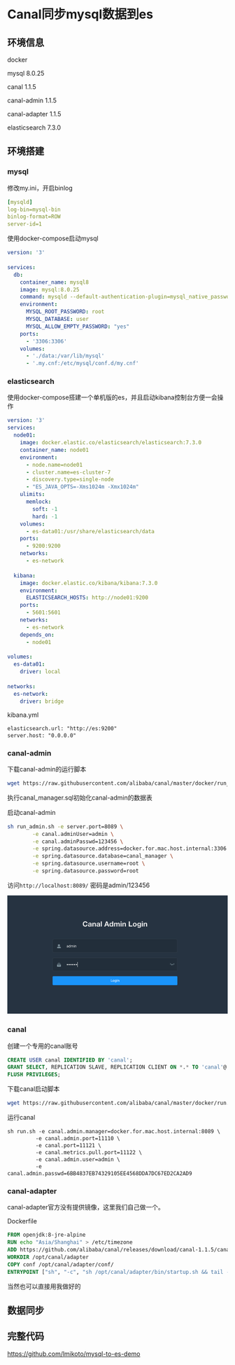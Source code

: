 # Canal同步mysql数据到es

## 环境信息

docker

mysql 8.0.25

canal 1.1.5

canal-admin 1.1.5

canal-adapter 1.1.5

elasticsearch 7.3.0

## 环境搭建

### mysql

修改my.ini，开启binlog

```yaml
[mysqld]
log-bin=mysql-bin
binlog-format=ROW
server-id=1
```

使用docker-compose启动mysql

```yaml
version: '3'

services:
  db:
    container_name: mysql8
    image: mysql:8.0.25
    command: mysqld --default-authentication-plugin=mysql_native_password --character-set-server=utf8mb4 --collation-server=utf8mb4_unicode_ci
    environment:
      MYSQL_ROOT_PASSWORD: root
      MYSQL_DATABASE: user
      MYSQL_ALLOW_EMPTY_PASSWORD: "yes"
    ports:
      - '3306:3306'
    volumes:
      - './data:/var/lib/mysql'
      - '.my.cnf:/etc/mysql/conf.d/my.cnf'
```

### elasticsearch

使用docker-compose搭建一个单机版的es，并且启动kibana控制台方便一会操作

```yaml
version: '3'
services:
  node01:
    image: docker.elastic.co/elasticsearch/elasticsearch:7.3.0
    container_name: node01
    environment:
      - node.name=node01
      - cluster.name=es-cluster-7
      - discovery.type=single-node
      - "ES_JAVA_OPTS=-Xms1024m -Xmx1024m"
    ulimits:
      memlock:
        soft: -1
        hard: -1
    volumes:
      - es-data01:/usr/share/elasticsearch/data
    ports:
      - 9200:9200
    networks:
      - es-network

  kibana:
    image: docker.elastic.co/kibana/kibana:7.3.0
    environment:
      ELASTICSEARCH_HOSTS: http://node01:9200
    ports:
      - 5601:5601
    networks:
      - es-network
    depends_on:
      - node01

volumes:
  es-data01:
    driver: local

networks:
  es-network:
    driver: bridge
```

kibana.yml

```
elasticsearch.url: "http://es:9200"
server.host: "0.0.0.0"
```

### canal-admin

下载canal-admin的运行脚本

```bash
wget https://raw.githubusercontent.com/alibaba/canal/master/docker/run_admin.sh
```

执行canal_manager.sql初始化canal-admin的数据表

启动canal-admin

```bash
sh run_admin.sh -e server.port=8089 \
        -e canal.adminUser=admin \
        -e canal.adminPasswd=123456 \
        -e spring.datasource.address=docker.for.mac.host.internal:3306 \
        -e spring.datasource.database=canal_manager \
        -e spring.datasource.username=root \
        -e spring.datasource.password=root
```

访问`http://localhost:8089/` 密码是admin/123456

![image-20210820192251812](../../images/image-20210820192251812.png)

### canal

创建一个专用的canal账号

```sql
CREATE USER canal IDENTIFIED BY 'canal';  
GRANT SELECT, REPLICATION SLAVE, REPLICATION CLIENT ON *.* TO 'canal'@'%';
FLUSH PRIVILEGES;
```

下载canal启动脚本

```bash
wget https://raw.githubusercontent.com/alibaba/canal/master/docker/run.sh
```

运行canal

```
sh run.sh -e canal.admin.manager=docker.for.mac.host.internal:8089 \
         -e canal.admin.port=11110 \
         -e canal.port=11121 \
         -e canal.metrics.pull.port=11122 \
         -e canal.admin.user=admin \
         -e canal.admin.passwd=6BB4837EB74329105EE4568DDA7DC67ED2CA2AD9
```

### canal-adapter

canal-adapter官方没有提供镜像，这里我们自己做一个。

Dockerfile

```dockerfile
FROM openjdk:8-jre-alpine
RUN echo "Asia/Shanghai" > /etc/timezone
ADD https://github.com/alibaba/canal/releases/download/canal-1.1.5/canal.adapter-1.1.5.tar.gz /opt/canal/adapter/
WORKDIR /opt/canal/adapter
COPY conf /opt/canal/adapter/conf/
ENTRYPOINT ["sh", "-c", "sh /opt/canal/adapter/bin/startup.sh && tail -F logs/adapter/adapter.log"]
```



当然也可以直接用我做好的

## 数据同步



## 完整代码

https://github.com/lmikoto/mysql-to-es-demo









